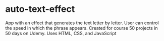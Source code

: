 # auto-text-effect
App with an effect that generates the text letter by letter. User can control the speed in which the phrase appears. Created for course 50 projects in 50 days on Udemy. Uses HTML, CSS, and JavaScript

